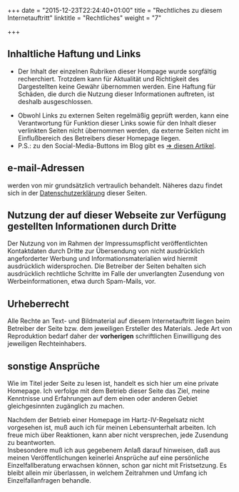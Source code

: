 +++
date = "2015-12-23T22:24:40+01:00"
title = "Rechtliches zu diesem Internetauftritt"
linktitle = "Rechtliches"
weight = "7"

+++

<!--INHALT Beginn-->
<!-- <h1>Auf folgende Punkte sehe ich mich gen&ouml;tigt hinzuweisen:</h1> -->
## Inhaltliche Haftung und Links

*   Der Inhalt der einzelnen Rubriken dieser Hompage wurde sorgfältig recherchiert. Trotzdem kann für Aktualität und Richtigkeit des Dargestellten keine Gewähr übernommen werden. Eine Haftung für Schäden, die durch die Nutzung dieser Informationen auftreten, ist deshalb ausgeschlossen.
<!-- *   Für Eintragungen im Gästebuch zeichnet der jeweilige Autor verantwortlich. Die dort verbreiteten Aussagen sind deshalb nicht Bestandteil des redaktionellen Teils dieser Homepage. -->
*   Obwohl Links zu externen Seiten regelmäßig geprüft werden, kann eine Verantwortung für Funktion dieser Links sowie für den Inhalt dieser verlinkten Seiten nicht übernommen werden, da externe Seiten nicht im Einflußbereich des Betreibers dieser Homepage liegen.
*   P.S.: zu den Social-Media-Buttons im Blog gibt es [=> diesen Artikel](/blog/2017-03-22-social-media-buttons.html).

## e-mail-Adressen

werden von mir grundsätzlich vertraulich behandelt. Näheres dazu findet sich in der [Datenschutzerklärung](/kontakt/datenschutz.html) dieser Seiten.

<!-- Im Gästebuch hinterlassene e-mail-Adressen sind **nicht** über die Homepage zugänglich, um Mißbrauch auszuschließen.  
Um Homepage-Besuchern trotzdem die Möglichkeit zu geben, untereinander in Kontakt zu kommen, biete ich, sofern der jeweilige Verfasser eines Beitrages eine e-mail-Adresse angibt, ein Antwortformular an, dessen Inhalt an ihn weitergeleitet wird.  
Es bleibt dann dem Verfasser selbst überlassen, zu antworten - oder eben nicht... -->

## Nutzung der auf dieser Webseite zur Verfügung gestellten Informationen durch Dritte

Der Nutzung von im Rahmen der Impressumspflicht veröffentlichten Kontaktdaten durch Dritte zur Übersendung von nicht ausdrücklich angeforderter Werbung und Informationsmaterialien wird hiermit ausdrücklich widersprochen. Die Betreiber der Seiten behalten sich ausdrücklich rechtliche Schritte im Falle der unverlangten Zusendung von Werbeinformationen, etwa durch Spam-Mails, vor.  

## Urheberrecht

Alle Rechte an Text- und Bildmaterial auf diesem Internetauftritt liegen beim Betreiber der Seite bzw. dem jeweiligen Ersteller des Materials. Jede Art von Reproduktion bedarf daher der **vorherigen** schriftlichen Einwilligung des jeweiligen Rechteinhabers.

## sonstige Ansprüche

Wie im Titel jeder Seite zu lesen ist, handelt es sich hier um eine private Homepage. Ich verfolge mit dem Betrieb dieser Seite das Ziel, meine Kenntnisse und Erfahrungen auf dem einen oder anderen Gebiet gleichgesinnten zugänglich zu machen.

Nachdem der Betrieb einer Homepage im Hartz-IV-Regelsatz nicht vorgesehen ist, muß auch ich für meinen Lebensunterhalt arbeiten. Ich freue mich über Reaktionen, kann aber nicht versprechen, jede Zusendung zu beantworten.  
Insbesondere muß ich aus gegebenem Anlaß darauf hinweisen, daß aus meinen Veröffentlichungen keinerlei Ansprüche auf eine persönliche Einzelfallberatung erwachsen können, schon gar nicht mit Fristsetzung. Es bleibt allein mir überlassen, in welchem Zeitrahmen und Umfang ich Einzelfallanfragen behandle.

<!-- Der Domain-Newsletter | Ausgabe #202 | ISSN 1616-0908 |
http://www.domain-recht.de | 01. April 2004 |
==============================================================
05) Disclaimer - Freifahrtschein fuer die Polizei?
==============================================================

Eine der klassischen Fragen aus dem "Handbuch Domain-Namen" ist:
"Kann ich mich mit einem Disclaimer von Anspruechen freihalten?"
Diese Fragestellung ist zur Zeit wieder einmal aktuell, da sich
sogar das Landeskriminalamt von Nordrhein-Westfalen nicht scheut,
sich von den Seiten der Landesregierung NRW, dem Innenministerium
NRW und anderen Behoerden zu distanzieren.

Ein Disclaimer (Haftungsfreizeichnungsklausel) ist eine allgemeine
Erklaerung, ueber die man eine Haftung ausschliessen will. Ver-
wiesen wird in solchen Disclaimern ueblicher Weise auf ein Urteil
des LG Hamburg vom 12.05.1998, demnach man sich lediglich "aus-
druecklich von den Inhalten anderer Seiten distanzieren muss", um
keine Schwierigkeiten mit Links und gelinkten Seiten zu haben.
Das Setzen dieses oder eines anderen Disclaimers schuetzt jedoch
nicht vor juristischen Konsequenzen, wenn man mit den Inhalten
der eigenen Internetseite gegen geltendes Recht verstoesst, und
befreit auch nicht davon, gelinkte Websites zu ueberpruefen, weil
die Moeglichkeit besteht, dass diese rechtswidrige Inhalte auf-
weisen. Der Disclaimer bringt also letztlich wenig bis nichts.

Unter Umstaenden fuehrt er zum genauen Gegenteil. Das Setzen eines
Disclaimers weist darauf hin, dass der Inhaber der Internetseite
sich der Moeglichkeit bewusst ist, auf rechtswidrige Inhalte zu
verweisen. Das wird ihm zum Nachteil gereichen. Unter Verweis
auf eine BGH-Entscheidung stellte das LG Hamburg in seiner Ent-
scheidung (Az.: 312 O 85/98) fest, eine solche ausreichende
Distanzierung habe der Beklagte jedenfalls nicht vorgenommen,
indem er auf die eigene Verantwortung des jeweiligen Autors ver-
weise; dies sei keine Distanzierung, sondern vielmehr eine nicht
verantwortete Weitergabe und damit eine eigene Verbreitung.

In der Entscheidung wird nicht deutlich, wie man sich ueberhaupt
von den Inhalten von Internetseiten, auf die man linkt, distan-
zieren kann. Aber die Frage ist ihrerseits muessig, da das Urteil
keinen Bestand hatte. Der Beklagte ging in die Berufung und die
Parteien schlossen dann einen Vergleich.

> http://www.lka.nrw.de/links.htm

Mehr ueber das "Handbuch Domain-Namen" erfahren Sie unter:
> http://www.domainbuch.de

Das Urteil des LG Hamburg finden Sie unter:
> http://www.afs-rechtsanwaelte.de/urteile13.htm

Spezialisierte Anwaelte finden Sie unter:
> http://www.domain-anwalt.de

Quellen: intern.de, schneegans.de, eigene Recherche -->


<!--INHALT Ende-->